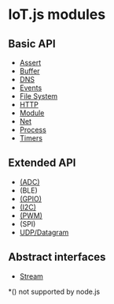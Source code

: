# IoT.js modules
## Basic API
* [Assert](IoT.js-API-Assert.md)
* [Buffer](IoT.js-API-Buffer.md)
* [DNS](IoT.js-API-DNS.md)
* [Events](IoT.js-API-Events.md)
* [File System](IoT.js-API-File-System.md)
* [HTTP](IoT.js-API-HTTP.md)
* [Module](IoT.js-API-Module.md)
* [Net](IoT.js-API-Net.md)
* [Process](IoT.js-API-Process.md)
* [Timers](IoT.js-API-Timers.md)

## Extended API
* [(ADC)](IoT.js-API-ADC.md)
* (BLE)
* [(GPIO)](IoT.js-API-GPIO.md)
* [(I2C)](IoT.js-API-I2C.md)
* [(PWM)](IoT.js-API-PWM.md)
* (SPI)
* [UDP/Datagram](IoT.js-API-DGRAM.md)

## Abstract interfaces
* [Stream](IoT.js-API-Stream.md)

*() not supported by node.js
